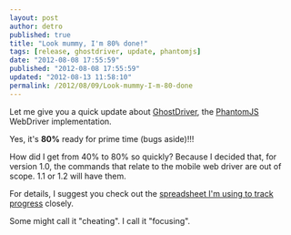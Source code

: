 ```yaml
---
layout: post
author: detro
published: true
title: "Look mummy, I'm 80% done!"
tags: [release, ghostdriver, update, phantomjs]
date: "2012-08-08 17:55:59"
published: "2012-08-08 17:55:59"
updated: "2012-08-13 11:58:10"
permalink: /2012/08/09/Look-mummy-I-m-80-done
---
```


Let me give you a quick update about [GhostDriver](https://github.com/detro/ghostdriver), the [PhantomJS](http://phantomjs.org/) WebDriver implementation.

Yes, it's **80%** ready for prime time (bugs aside)!!!

How did I get from 40% to 80% so quickly? Because I decided that, for version 1.0, the commands that relate to the mobile web driver are out of scope. 1.1 or 1.2 will have them.

For details, I suggest you check out the [spreadsheet I'm using to track progress](https://docs.google.com/spreadsheet/ccc?key=0Am63grtxc7bDdGNqX1ZPX2VoZlE2ZHZhd09lNDkzbkE) closely.

Some might call it "cheating". I call it "focusing".

